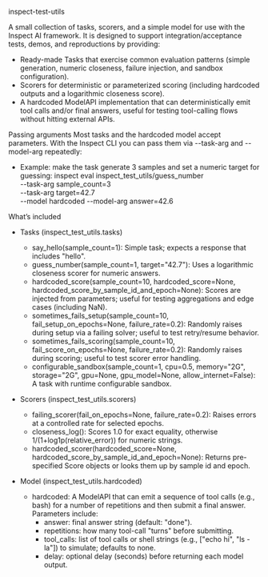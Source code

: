 inspect-test-utils

A small collection of tasks, scorers, and a simple model for use with the Inspect AI framework. It is designed to support integration/acceptance tests, demos, and reproductions by providing:
- Ready-made Tasks that exercise common evaluation patterns (simple generation, numeric closeness, failure injection, and sandbox configuration).
- Scorers for deterministic or parameterized scoring (including hardcoded outputs and a logarithmic closeness score).
- A hardcoded ModelAPI implementation that can deterministically emit tool calls and/or final answers, useful for testing tool-calling flows without hitting external APIs.

Passing arguments
Most tasks and the hardcoded model accept parameters. With the Inspect CLI you can pass them via --task-arg and --model-arg repeatedly:
- Example: make the task generate 3 samples and set a numeric target for guessing:
  inspect eval inspect_test_utils/guess_number \
    --task-arg sample_count=3 \
    --task-arg target=42.7 \
    --model hardcoded --model-arg answer=42.6

What’s included
- Tasks (inspect_test_utils.tasks)
  - say_hello(sample_count=1): Simple task; expects a response that includes "hello".
  - guess_number(sample_count=1, target="42.7"): Uses a logarithmic closeness scorer for numeric answers.
  - hardcoded_score(sample_count=10, hardcoded_score=None, hardcoded_score_by_sample_id_and_epoch=None): Scores are injected from parameters; useful for testing aggregations and edge cases (including NaN).
  - sometimes_fails_setup(sample_count=10, fail_setup_on_epochs=None, failure_rate=0.2): Randomly raises during setup via a failing solver; useful to test retry/resume behavior.
  - sometimes_fails_scoring(sample_count=10, fail_score_on_epochs=None, failure_rate=0.2): Randomly raises during scoring; useful to test scorer error handling.
  - configurable_sandbox(sample_count=1, cpu=0.5, memory="2G", storage="2G", gpu=None, gpu_model=None, allow_internet=False): A task with runtime configurable sandbox. 

- Scorers (inspect_test_utils.scorers)
  - failing_scorer(fail_on_epochs=None, failure_rate=0.2): Raises errors at a controlled rate for selected epochs.
  - closeness_log(): Scores 1.0 for exact equality, otherwise 1/(1+log1p(relative_error)) for numeric strings.
  - hardcoded_scorer(hardcoded_score=None, hardcoded_score_by_sample_id_and_epoch=None): Returns pre-specified Score objects or looks them up by sample id and epoch.

- Model (inspect_test_utils.hardcoded)
  - hardcoded: A ModelAPI that can emit a sequence of tool calls (e.g., bash) for a number of repetitions and then submit a final answer.
    Parameters include:
    - answer: final answer string (default: "done").
    - repetitions: how many tool-call "turns" before submitting.
    - tool_calls: list of tool calls or shell strings (e.g., ["echo hi", "ls -la"]) to simulate; defaults to none.
    - delay: optional delay (seconds) before returning each model output.
